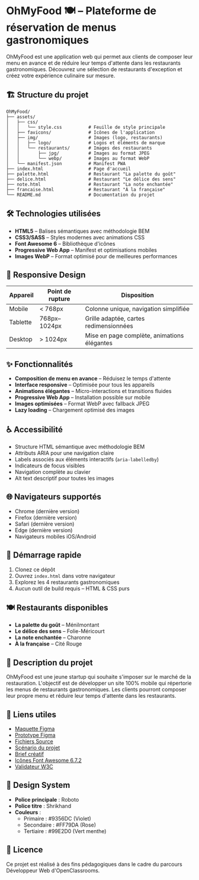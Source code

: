 # OhMyFood 🍽️ – Plateforme de réservation de menus gastronomiques

OhMyFood est une application web qui permet aux clients de composer leur menu en avance et de réduire leur temps d'attente dans les restaurants gastronomiques. Découvrez une sélection de restaurants d'exception et créez votre expérience culinaire sur mesure.

## 🏗️ Structure du projet

```
OhMyFood/
├── assets/
│   ├── css/
│   │   └── style.css          # Feuille de style principale
│   ├── favicons/              # Icônes de l'application
│   ├── img/                   # Images (logo, restaurants)
│   │   ├── logo/              # Logos et éléments de marque
│   │   └── restaurants/       # Images des restaurants
│   │       ├── jpg/           # Images au format JPEG
│   │       └── webp/          # Images au format WebP
│   └── manifest.json          # Manifest PWA
├── index.html                 # Page d'accueil
├── palette.html               # Restaurant "La palette du goût"
├── delice.html                # Restaurant "Le délice des sens"
├── note.html                  # Restaurant "La note enchantée"
├── francaise.html             # Restaurant "À la française"
└── README.md                  # Documentation du projet
```

## 🛠️ Technologies utilisées

- **HTML5** – Balises sémantiques avec méthodologie BEM
- **CSS3/SASS** – Styles modernes avec animations CSS
- **Font Awesome 6** – Bibliothèque d'icônes
- **Progressive Web App** – Manifest et optimisations mobiles
- **Images WebP** – Format optimisé pour de meilleures performances

## 📱 Responsive Design

| Appareil | Point de rupture | Disposition                                 |
| -------- | ---------------- | ------------------------------------------- |
| Mobile   | < 768px          | Colonne unique, navigation simplifiée       |
| Tablette | 768px–1024px     | Grille adaptée, cartes redimensionnées      |
| Desktop  | > 1024px         | Mise en page complète, animations élégantes |

## ✨ Fonctionnalités

- **Composition de menu en avance** – Réduisez le temps d'attente
- **Interface responsive** – Optimisée pour tous les appareils
- **Animations élégantes** – Micro-interactions et transitions fluides
- **Progressive Web App** – Installation possible sur mobile
- **Images optimisées** – Format WebP avec fallback JPEG
- **Lazy loading** – Chargement optimisé des images

## ♿ Accessibilité

- Structure HTML sémantique avec méthodologie BEM
- Attributs ARIA pour une navigation claire
- Labels associés aux éléments interactifs (`aria-labelledby`)
- Indicateurs de focus visibles
- Navigation complète au clavier
- Alt text descriptif pour toutes les images

## 🌐 Navigateurs supportés

- Chrome (dernière version)
- Firefox (dernière version)
- Safari (dernière version)
- Edge (dernière version)
- Navigateurs mobiles iOS/Android

## 🚀 Démarrage rapide

1. Clonez ce dépôt
2. Ouvrez `index.html` dans votre navigateur
3. Explorez les 4 restaurants gastronomiques
4. Aucun outil de build requis – HTML & CSS purs

## 🍽️ Restaurants disponibles

- **La palette du goût** – Ménilmontant
- **Le délice des sens** – Folie-Méricourt
- **La note enchantée** – Charonne
- **À la française** – Cité Rouge

## 📖 Description du projet

OhMyFood est une jeune startup qui souhaite s'imposer sur le marché de la restauration. L'objectif est de développer un site 100% mobile qui répertorie les menus de restaurants gastronomiques. Les clients pourront composer leur propre menu et réduire leur temps d'attente dans les restaurants.

## 🔗 Liens utiles

- [Maquette Figma](https://www.figma.com/design/t4449fzDnwGYmzuwQdu87V/Maquettes-Ohmyfood--mobile-et-desktop-?node-id=0-1&p=f&t=Jk9BTbzoDrFkhTee-0)
- [Prototype Figma](https://www.figma.com/proto/t4449fzDnwGYmzuwQdu87V/Maquettes-Ohmyfood--mobile-et-desktop-?node-id=25368-591&scaling=scale-down&page-id=0%3A1&starting-point-node-id=25368%3A591&show-proto-sidebar=1)
- [Fichiers Source](https://course.oc-static.com/projects/D%C3%A9veloppeur+Web/IW_P4+Animations+CSS+Ohmyfood/Images+et+textes+Ohmyfood.zip)
- [Scénario du projet](https://openclassrooms.com/fr/paths/877/projects/637/704-scenario)
- [Brief créatif](https://course.oc-static.com/projects/D%C3%A9veloppeur+Web/IW_P4+Animations+CSS+Ohmyfood/Brief+cr%C3%A9atif+site+Ohmyfood.pdf)
- [Icônes Font Awesome 6.7.2](https://cdnjs.cloudflare.com/ajax/libs/font-awesome/6.7.2/css/all.min.css)
- [Validateur W3C](https://validator.w3.org/)

## 🎨 Design System

- **Police principale** : Roboto
- **Police titre** : Shrikhand
- **Couleurs** :
  - Primaire : #9356DC (Violet)
  - Secondaire : #FF79DA (Rose)
  - Tertiaire : #99E2D0 (Vert menthe)

## 📄 Licence

Ce projet est réalisé à des fins pédagogiques dans le cadre du parcours Développeur Web d'OpenClassrooms.
